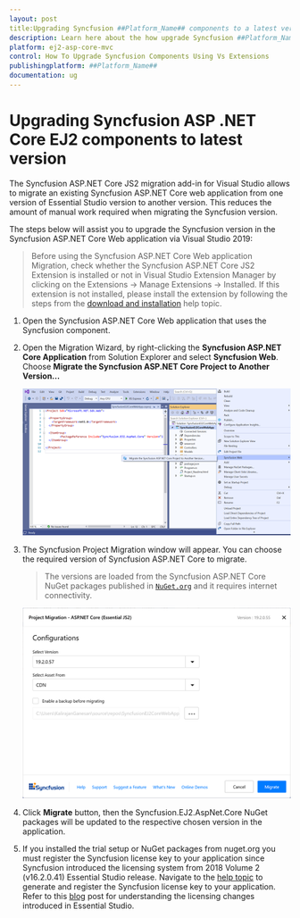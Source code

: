 ```yaml
---
layout: post
title:Upgrading Syncfusion ##Platform_Name## components to a latest version
description: Learn here about the how upgrade Syncfusion ##Platform_Name## components to a latest version from NuGet manager and migrate.
platform: ej2-asp-core-mvc
control: How To Upgrade Syncfusion Components Using Vs Extensions
publishingplatform: ##Platform_Name##
documentation: ug
---
```


# Upgrading Syncfusion ASP .NET Core EJ2 components to latest version

The Syncfusion ASP.NET Core JS2 migration add-in for Visual Studio allows to migrate an existing Syncfusion ASP.NET Core web application from one version of Essential Studio version to another version. This reduces the amount of manual work required when migrating the Syncfusion version.

The steps below will assist you to upgrade the Syncfusion version in the Syncfusion ASP.NET Core Web application via Visual Studio 2019:

> Before using the Syncfusion ASP.NET Core Web application Migration, check whether the Syncfusion ASP.NET Core JS2 Extension is installed or not in Visual Studio Extension Manager by clicking on the Extensions -> Manage Extensions -> Installed. If this extension is not installed, please install the extension by following the steps from the [download and installation](https://ej2.syncfusion.com/aspnetcore/documentation/visual-studio-integration/VS2019-Extensions/download-and-installation) help topic.

1. Open the Syncfusion ASP.NET Core Web application that uses the Syncfusion component.

2. Open the Migration Wizard, by right-clicking the **Syncfusion ASP.NET Core Application** from Solution Explorer and select **Syncfusion Web**. Choose **Migrate the Syncfusion ASP.NET Core Project to Another Version…**

    ![MigrationAddin](images/MigrationAddin.png)

3. The Syncfusion Project Migration window will appear. You can choose the required version of Syncfusion ASP.NET Core to migrate.

    > The versions are loaded from the Syncfusion ASP.NET Core NuGet packages published in [`NuGet.org`](https://www.nuget.org/packages?q=Tags%3A%22AspNet.Core%20EJ2%22+syncfusion) and it requires internet connectivity.

    ![MigrationWizard](images/Migration.png)

4. Click **Migrate** button, then the Syncfusion.EJ2.AspNet.Core NuGet packages will be updated to the respective chosen version in the application.

5. If you installed the trial setup or NuGet packages from nuget.org you must register the Syncfusion license key to your application since Syncfusion introduced the licensing system from 2018 Volume 2 (v16.2.0.41) Essential Studio release. Navigate to the [help topic](https://ej2.syncfusion.com/aspnetcore/documentation/licensing/how-to-generate) to generate and register the Syncfusion license key to your application. Refer to this [blog](https://blog.syncfusion.com/post/Whats-New-in-2018-Volume-2-Licensing-Changes-in-the-1620x-Version-of-Essential-Studio.aspx?_ga=2.11237684.1233358434.1587355730-230058891.1567654773) post for understanding the licensing changes introduced in Essential Studio.